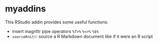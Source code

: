 # myaddins

This RStudio addin provides some useful functions:

- insert magrittr pipe operators `%T>%` `%<>%` `%$%` 
- `sourceKnitr`: source a R Markdown document like if it were an R script


